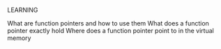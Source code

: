 LEARNING 

What are function pointers and how to use them
What does a function pointer exactly hold
Where does a function pointer point to in the virtual memory
